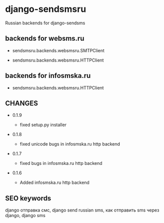 django-sendsmsru
================

Russian backends for django-sendsms

backends for websms.ru
-----------------------
* sendsmsru.backends.websmsru.SMTPClient

* sendsmsru.backends.websmsru.HTTPClient

backends for infosmska.ru
------------------------------

* sendsmsru.backends.websmsru.HTTPClient

CHANGES
------------------

* 0.1.9
   
   * fixed setup.py installer

* 0.1.8
   
   * fixed unicode bugs in infosmska.ru http backend

* 0.1.7
   
   * fixed bugs in infosmska.ru http backend

* 0.1.6

   * Added infosmska.ru http backend

SEO keywords
----------------------

django отправка смс, django send russian sms, как отправить sms через django, django sms
